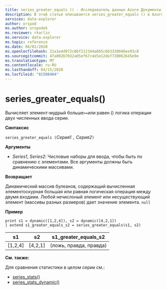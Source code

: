 ```yaml
---
title: series_greater_equals () - Исследователь данных Azure Документы Майкрософт
description: В этой статье описывается series_greater_equals () в Azure Data Explorer.
services: data-explorer
author: orspod
ms.author: orspodek
ms.reviewer: rkarlin
ms.service: data-explorer
ms.topic: reference
ms.date: 04/01/2020
ms.openlocfilehash: 21a1e4d972c06f212344a665c6b3320046ee93c8
ms.sourcegitcommit: 47a002b7032a05ef67c4e5e12de7720062645e9e
ms.translationtype: MT
ms.contentlocale: ru-RU
ms.lasthandoff: 04/15/2020
ms.locfileid: "81508404"
---
```

# <a name="series_greater_equals"></a>series_greater_equals()

Вычисляет элемент-мудрый больше`>=`или равен () логика операции двух численных ввода серии.

**Синтаксис**

`series_greater_equals (`*Серия1* `,` *Серия2*`)`

**Аргументы**

* *Series1, Series2*: Числовые наборы для ввода, чтобы быть по сравнению с элементами. Все аргументы должны быть динамическими массивами. 

**Возвращает**

Динамический массив булеанов, содержащий вычисленная элементоскурная большая или равная логическая операция между двумя входами. Любой нечислоный элемент или несуществующий элемент (массивы разных размеров) дает значение элемента. `null`

**Пример**

```kusto
print s1 = dynamic([1,2,4]), s2 = dynamic([4,2,1])
| extend s1_greater_equals_s2 = series_greater_equals(s1, s2)
```

|s1|s2|s1_greater_equals_s2|
|---|---|---|
|[1,2,4]|[4,2,1]|(ложь, правда, правда)|

**См. также:**

Для сравнения статистики в целом серии см.:
* [series_stats()](series-statsfunction.md)
* [series_stats_dynamic()](series-stats-dynamicfunction.md)